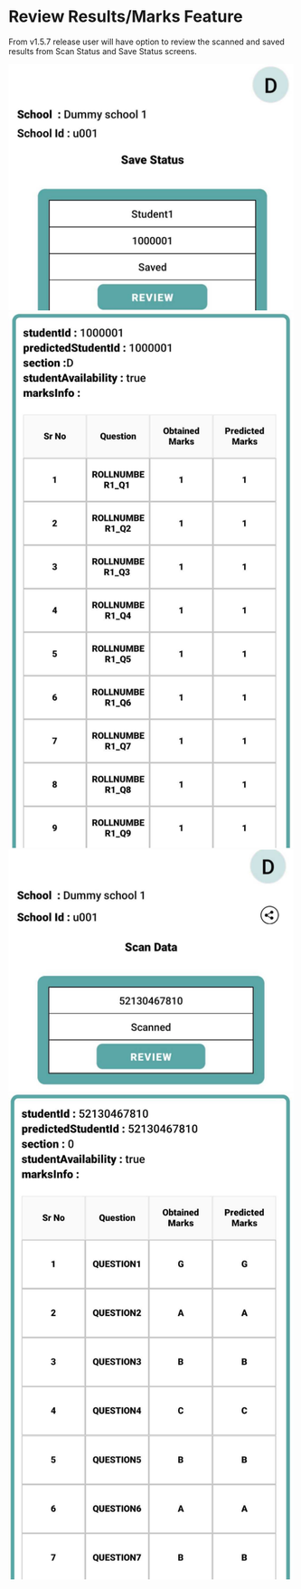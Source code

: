 # Review Results/Marks Feature

From v1.5.7 release user will have option to review the scanned and saved results from Scan Status and Save Status screens.

![](<../../.gitbook/assets/image (6).png>)![](<../../.gitbook/assets/image (3).png>)![](<../../.gitbook/assets/image (7).png>)![](<../../.gitbook/assets/image (5).png>)

